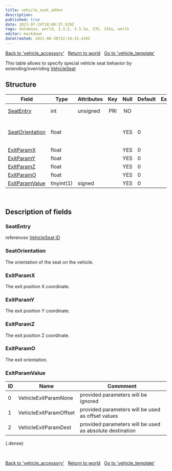```yaml
---
title: vehicle_seat_addon
description:
published: true
date: 2023-07-24T18:09:37.529Z
tags: database, world, 3.3.5, 3.3.5a, 335, 335a, wotlk
editor: markdown
dateCreated: 2021-08-30T22:10:32.419Z
---
```


<a href="https://trinitycore.info/en/database/335/world/vehicle_accessory" class="mt-5 v-btn v-btn--depressed v-btn--flat v-btn--outlined theme--light v-size--default darkblue--text text--lighten-3"><span class="v-btn__content"><i aria-hidden="true" class="v-icon notranslate v-icon--left mdi mdi-arrow-left theme--light"></i><span>Back to 'vehicle_accessory'</span></span></a>&nbsp;&nbsp;&nbsp;<a href="https://trinitycore.info/en/database/335/world/home" class="mt-5 v-btn v-btn--depressed v-btn--flat v-btn--outlined theme--light v-size--default darkblue--text text--lighten-3"><span class="v-btn__content"><i aria-hidden="true" class="v-icon notranslate v-icon--left mdi mdi-home-outline theme--light"></i><span>Return to world</span></span></a>&nbsp;&nbsp;&nbsp;<a href="https://trinitycore.info/en/database/335/world/vehicle_template" class="mt-5 v-btn v-btn--depressed v-btn--flat v-btn--outlined theme--light v-size--default darkblue--text text--lighten-3"><span class="v-btn__content"><span>Go to 'vehicle_template'</span><i aria-hidden="true" class="v-icon notranslate v-icon--right mdi mdi-arrow-right theme--light"></i></span></a>

This table allows to specify special vehicle seat behavior by extending/overriding [VehicleSeat](/files/DBC/335/vehicleseat)

## Structure

| Field | Type | Attributes | Key | Null | Default | Extra | Comment |
| --- | --- | --- | :---: | :---: | --- | --- | --- |
| [SeatEntry](#seatentry) | int | unsigned | PRI | NO |  |  | [VehicleSeat](/files/DBC/335/vehicleseat) identifier |
| [SeatOrientation](#seatorientation) | float |  |  | YES | 0 |  | Seat Orientation override value |
| [ExitParamX](#exitparamx) | float |  |  | YES | 0 |  |  |
| [ExitParamY](#exitparamy) | float |  |  | YES | 0 |  |  |
| [ExitParamZ](#exitparamz) | float |  |  | YES | 0 |  |  |
| [ExitParamO](#exitparamo) | float |  |  | YES | 0 |  |  |
| [ExitParamValue](#exitparamvalue) | tinyint(1) | signed |  | YES | 0 |  |  |
&nbsp;
## Description of fields

### SeatEntry
references [VehicleSeat ID](/files/DBC/335/vehicleseat#id)
&nbsp;

### SeatOrientation
The orientation of the seat on the vehicle.
&nbsp;

### ExitParamX
The exit position X coordinate.
&nbsp;

### ExitParamY
The exit position Y coordinate.
&nbsp;

### ExitParamZ
The exit position Z coordinate.
&nbsp;

### ExitParamO
The exit orientation.
&nbsp;

### ExitParamValue
| ID | Name | Commment |
|----|------|----------|
| 0 | VehicleExitParamNone | provided parameters will be ignored |
| 1 | VehicleExitParamOffset | provided parameters will be used as offset values |
| 2 | VehicleExitParamDest | provided parameters will be used as absolute destination |
{.dense}

&nbsp;

<a href="https://trinitycore.info/en/database/335/world/vehicle_accessory" class="mt-5 v-btn v-btn--depressed v-btn--flat v-btn--outlined theme--light v-size--default darkblue--text text--lighten-3"><span class="v-btn__content"><i aria-hidden="true" class="v-icon notranslate v-icon--left mdi mdi-arrow-left theme--light"></i><span>Back to 'vehicle_accessory'</span></span></a>&nbsp;&nbsp;&nbsp;<a href="https://trinitycore.info/en/database/335/world/home" class="mt-5 v-btn v-btn--depressed v-btn--flat v-btn--outlined theme--light v-size--default darkblue--text text--lighten-3"><span class="v-btn__content"><i aria-hidden="true" class="v-icon notranslate v-icon--left mdi mdi-home-outline theme--light"></i><span>Return to world</span></span></a>&nbsp;&nbsp;&nbsp;<a href="https://trinitycore.info/en/database/335/world/vehicle_template" class="mt-5 v-btn v-btn--depressed v-btn--flat v-btn--outlined theme--light v-size--default darkblue--text text--lighten-3"><span class="v-btn__content"><span>Go to 'vehicle_template'</span><i aria-hidden="true" class="v-icon notranslate v-icon--right mdi mdi-arrow-right theme--light"></i></span></a>

